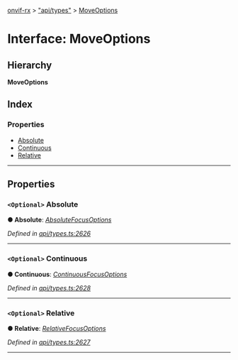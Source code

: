 [onvif-rx](../README.md) > ["api/types"](../modules/_api_types_.md) > [MoveOptions](../interfaces/_api_types_.moveoptions.md)

# Interface: MoveOptions

## Hierarchy

**MoveOptions**

## Index

### Properties

* [Absolute](_api_types_.moveoptions.md#absolute)
* [Continuous](_api_types_.moveoptions.md#continuous)
* [Relative](_api_types_.moveoptions.md#relative)

---

## Properties

<a id="absolute"></a>

### `<Optional>` Absolute

**● Absolute**: *[AbsoluteFocusOptions](_api_types_.absolutefocusoptions.md)*

*Defined in [api/types.ts:2626](https://github.com/patrickmichalina/onvif-rx/blob/034e4d6/src/api/types.ts#L2626)*

___
<a id="continuous"></a>

### `<Optional>` Continuous

**● Continuous**: *[ContinuousFocusOptions](_api_types_.continuousfocusoptions.md)*

*Defined in [api/types.ts:2628](https://github.com/patrickmichalina/onvif-rx/blob/034e4d6/src/api/types.ts#L2628)*

___
<a id="relative"></a>

### `<Optional>` Relative

**● Relative**: *[RelativeFocusOptions](_api_types_.relativefocusoptions.md)*

*Defined in [api/types.ts:2627](https://github.com/patrickmichalina/onvif-rx/blob/034e4d6/src/api/types.ts#L2627)*

___

